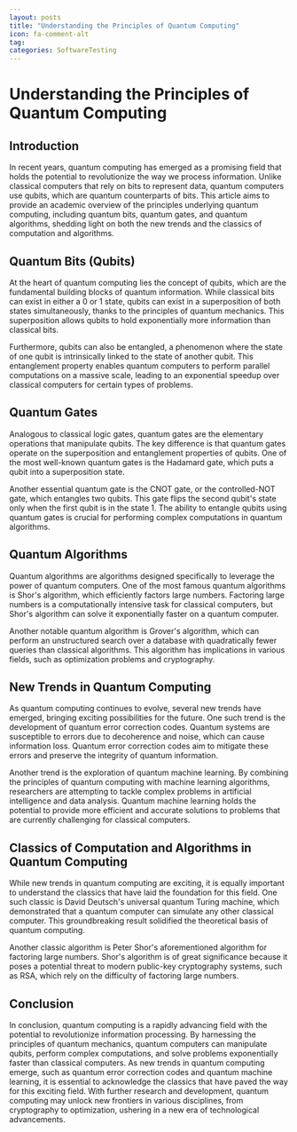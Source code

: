 ```yaml
---
layout: posts
title: "Understanding the Principles of Quantum Computing"
icon: fa-comment-alt
tag:      
categories: SoftwareTesting
---
```



# Understanding the Principles of Quantum Computing

## Introduction

In recent years, quantum computing has emerged as a promising field that holds the potential to revolutionize the way we process information. Unlike classical computers that rely on bits to represent data, quantum computers use qubits, which are quantum counterparts of bits. This article aims to provide an academic overview of the principles underlying quantum computing, including quantum bits, quantum gates, and quantum algorithms, shedding light on both the new trends and the classics of computation and algorithms.

## Quantum Bits (Qubits)

At the heart of quantum computing lies the concept of qubits, which are the fundamental building blocks of quantum information. While classical bits can exist in either a 0 or 1 state, qubits can exist in a superposition of both states simultaneously, thanks to the principles of quantum mechanics. This superposition allows qubits to hold exponentially more information than classical bits.

Furthermore, qubits can also be entangled, a phenomenon where the state of one qubit is intrinsically linked to the state of another qubit. This entanglement property enables quantum computers to perform parallel computations on a massive scale, leading to an exponential speedup over classical computers for certain types of problems.

## Quantum Gates

Analogous to classical logic gates, quantum gates are the elementary operations that manipulate qubits. The key difference is that quantum gates operate on the superposition and entanglement properties of qubits. One of the most well-known quantum gates is the Hadamard gate, which puts a qubit into a superposition state.

Another essential quantum gate is the CNOT gate, or the controlled-NOT gate, which entangles two qubits. This gate flips the second qubit's state only when the first qubit is in the state 1. The ability to entangle qubits using quantum gates is crucial for performing complex computations in quantum algorithms.

## Quantum Algorithms

Quantum algorithms are algorithms designed specifically to leverage the power of quantum computers. One of the most famous quantum algorithms is Shor's algorithm, which efficiently factors large numbers. Factoring large numbers is a computationally intensive task for classical computers, but Shor's algorithm can solve it exponentially faster on a quantum computer.

Another notable quantum algorithm is Grover's algorithm, which can perform an unstructured search over a database with quadratically fewer queries than classical algorithms. This algorithm has implications in various fields, such as optimization problems and cryptography.

## New Trends in Quantum Computing

As quantum computing continues to evolve, several new trends have emerged, bringing exciting possibilities for the future. One such trend is the development of quantum error correction codes. Quantum systems are susceptible to errors due to decoherence and noise, which can cause information loss. Quantum error correction codes aim to mitigate these errors and preserve the integrity of quantum information.

Another trend is the exploration of quantum machine learning. By combining the principles of quantum computing with machine learning algorithms, researchers are attempting to tackle complex problems in artificial intelligence and data analysis. Quantum machine learning holds the potential to provide more efficient and accurate solutions to problems that are currently challenging for classical computers.

## Classics of Computation and Algorithms in Quantum Computing

While new trends in quantum computing are exciting, it is equally important to understand the classics that have laid the foundation for this field. One such classic is David Deutsch's universal quantum Turing machine, which demonstrated that a quantum computer can simulate any other classical computer. This groundbreaking result solidified the theoretical basis of quantum computing.

Another classic algorithm is Peter Shor's aforementioned algorithm for factoring large numbers. Shor's algorithm is of great significance because it poses a potential threat to modern public-key cryptography systems, such as RSA, which rely on the difficulty of factoring large numbers.

## Conclusion

In conclusion, quantum computing is a rapidly advancing field with the potential to revolutionize information processing. By harnessing the principles of quantum mechanics, quantum computers can manipulate qubits, perform complex computations, and solve problems exponentially faster than classical computers. As new trends in quantum computing emerge, such as quantum error correction codes and quantum machine learning, it is essential to acknowledge the classics that have paved the way for this exciting field. With further research and development, quantum computing may unlock new frontiers in various disciplines, from cryptography to optimization, ushering in a new era of technological advancements.